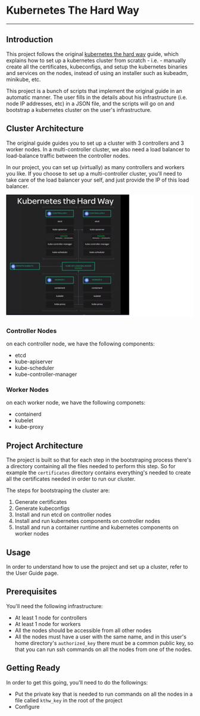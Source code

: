 
# Kubernetes The Hard Way
---

## Introduction

This project follows the original [kubernetes the hard way](https://github.com/kelseyhightower/kubernetes-the-hard-way) guide, which explains
how to set up a kubernetes cluster from scratch - i.e. - manually create all the certificates,
kubeconfigs, and setup the kubernetes binaries and services on the nodes, instead of using an
installer such as kubeadm, minikube, etc.

This project is a bunch of scripts that implement the original guide in an automatic manner. The user
fills in the details about his infrastructure (i.e. node IP addresses, etc) in a JSON file,
and the scripts will go on and bootstrap a kubernetes cluster on the user's infrastructure.

## Cluster Architecture
The original guide guides you to set up a cluster with 3 controllers and 3 worker nodes.
In a multi-controller cluster, we also need a load balancer to load-balance traffic between
the controller nodes.

In our project, you can set up (virtually) as many controllers and workers you like.
If you choose to set up a multi-controller cluster, you'll need to take care of the 
load balancer your self, and just provide the IP of this load balancer.

<img src=".attachments/kthw.png" width="800">

### Controller Nodes
on each controller node, we have the following components:
* etcd
* kube-apiserver
* kube-scheduler
* kube-controller-manager

### Worker Nodes
on each worker node, we have the following componets:
* containerd
* kubelet
* kube-proxy

## Project Architecture

The project is built so that for each step in the bootstraping
process there's a directory containing all the files needed to perform this step.
So for example the `certificates` directory contains everything's needed to create
all the certificates needed in order to run our cluster.

The steps for bootstraping the cluster are:
1. Generate certificates
2. Generate kubeconfigs
3. Install and run etcd on controller nodes
4. Install and run kubernetes components on controller nodes
5. Install and run a container runtime and kubernetes components on worker nodes


## Usage

In order to understand how to use the project and set up a cluster, refer to the User Guide page.

## Prerequisites

You'll need the following infrastructure:
* At least 1 node for controllers
* At least 1 node for workers
* All the nodes should be accessible from all other nodes
* All the nodes must have a user with the same name, and in this user's home directory's `authorized_key`
  there must be a common public key, so that  you can run ssh commands on all the nodes from one of the nodes.
 
## Getting Ready

In order to get this going, you'll need to do the followings:

* Put the private key that is needed to run commands on all the nodes in a file called `kthw_key` in the root of the project
* Configure


